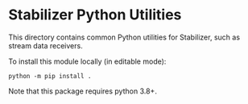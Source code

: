 # Stabilizer Python Utilities

This directory contains common Python utilities for Stabilizer, such as stream data receivers.

To install this module locally (in editable mode):
```
python -m pip install .
```
Note that this package requires python 3.8+.
